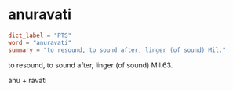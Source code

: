 # anuravati

``` toml
dict_label = "PTS"
word = "anuravati"
summary = "to resound, to sound after, linger (of sound) Mil."
```

to resound, to sound after, linger (of sound) Mil.63.

anu \+ ravati


